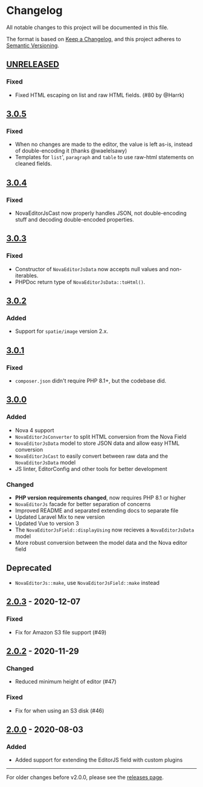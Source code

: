 # Changelog

All notable changes to this project will be documented in this file.

The format is based on [Keep a Changelog](https://keepachangelog.com/en/1.0.0/),
and this project adheres to [Semantic Versioning](https://semver.org/spec/v2.0.0.html).

## [UNRELEASED]

### Fixed

- Fixed HTML escaping on list and raw HTML fields. (#80 by @Harrk)

## [3.0.5]

### Fixed
- When no changes are made to the editor, the value is left as-is, instead of double-encoding it (thanks @waelelsawy)
- Templates for `list`', `paragraph` and `table` to use raw-html statements on cleaned fields.

## [3.0.4]

### Fixed
- NovaEditorJsCast now properly handles JSON, not double-encoding stuff and decoding double-encoded properties.

## [3.0.3]

### Fixed
- Constructor of `NovaEditorJsData` now accepts null values and non-iterables.
- PHPDoc return type of `NovaEditorJsData::toHtml()`.

## [3.0.2]

### Added
- Support for `spatie/image` version 2.x.

## [3.0.1]

### Fixed
- `composer.json` didn't require PHP 8.1+, but the codebase did.

## [3.0.0]

### Added
- Nova 4 support
- `NovaEditorJsConverter` to split HTML conversion from the Nova Field
- `NovaEditorJsData` model to store JSON data and allow easy HTML conversion
- `NovaEditorJsCast` to easily convert between raw data and the `NovaEditorJsData` model
- JS linter, EditorConfig and other tools for better development

### Changed
- **PHP version requirements changed**, now requires PHP 8.1 or higher
- `NovaEditorJs` facade for better separation of concerns
- Improved README and separated extending docs to separate file
- Updated Laravel Mix to new version
- Updated Vue to version 3
- The `NovaEditorJsField::displayUsing` now recieves a `NovaEditorJsData` model
- More robust conversion between the model data and the Nova editor field

## Deprecated
- `NovaEditorJs::make`, use `NovaEditorJsField::make` instead

## [2.0.3] - 2020-12-07

### Fixed
- Fix for Amazon S3 file support (#49)

## [2.0.2] - 2020-11-29

### Changed
- Reduced minimum height of editor (#47)

### Fixed
- Fix for when using an S3 disk (#46)

## [2.0.0] - 2020-08-03

### Added
- Added support for extending the EditorJS field with custom plugins

---

For older changes before v2.0.0, please see the [releases page](https://github.com/advoor/nova-editor-js/releases).

[unreleased]: https://github.com/advoor/nova-editor-js/compare/v3.0.5..master
[3.0.5]: https://github.com/advoor/nova-editor-js/releases/v3.0.5
[3.0.4]: https://github.com/advoor/nova-editor-js/releases/v3.0.4
[3.0.3]: https://github.com/advoor/nova-editor-js/releases/v3.0.3
[3.0.2]: https://github.com/advoor/nova-editor-js/releases/v3.0.2
[3.0.1]: https://github.com/advoor/nova-editor-js/releases/v3.0.1
[3.0.0]: https://github.com/advoor/nova-editor-js/releases/v3.0.0
[2.0.3]: https://github.com/advoor/nova-editor-js/releases/v2.0.3
[2.0.2]: https://github.com/advoor/nova-editor-js/releases/v2.0.2
[2.0.0]: https://github.com/advoor/nova-editor-js/releases/v2.0.0
